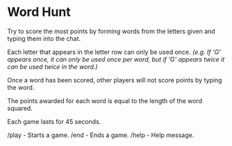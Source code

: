 # Word Hunt 

Try to score the most points by forming words from the letters given and typing them into the chat.

Each letter that appears in the letter row can only be used once. *(e.g. If 'G' appears once, it can only be used once per word, but if 'G' appears twice it can be used twice in the word.)*

Once a word has been scored, other players will not score points by typing the word.

The points awarded for each word is equal to the length of the word squared.

Each game lasts for 45 seconds.

/play - Starts a game.
/end - Ends a game.
/help - Help message.